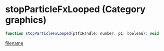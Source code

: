 # stopParticleFxLooped (Category graphics)

```js
function stopParticleFxLooped(ptfxHandle: number, p1: boolean): void
```

[filename](stopParticleFxLooped_m.md ':include')